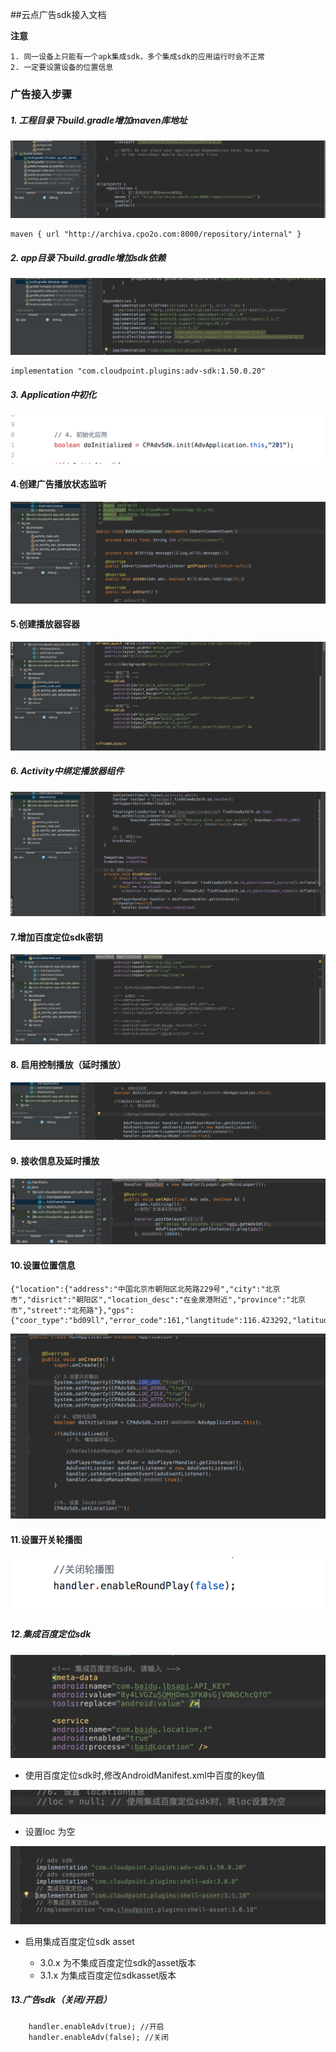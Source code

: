 ##云点广告sdk接入文档


**注意**
```
1. 同一设备上只能有一个apk集成sdk，多个集成sdk的应用运行时会不正常
2. 一定要设置设备的位置信息
```


### 广告接入步骤


##### 1. 工程目录下build.gradle增加maven库地址

![](./maven_url.png)

```
maven { url "http://archiva.cpo2o.com:8000/repository/internal" }
```

##### 2. app目录下build.gradle增加sdk依赖

![](./sdk_aar.png)

```
implementation "com.cloudpoint.plugins:adv-sdk:1.50.0.20"
```
##### 3. Application中初化

![](./application.png)

#### 4.创建广告播放状态监听

![](./adv_lis.png)


#### 5.创建播放器容器

![](./adv_con.png)

##### 6. Activity中绑定播放器组件

![](./adv_player.png)


#### 7.增加百度定位sdk密钥


![](./baidu_sdk.png)


#### 8. 启用控制播放（延时播放）

![](./delay.png)

#### 9. 接收信息及延时播放

![](./play.png)


#### 10.设置位置信息

```
{"location":{"address":"中国北京市朝阳区北苑路229号","city":"北京市","disrict":"朝阳区","location_desc":"在金泉港附近","province":"北京市","street":"北苑路"},"gps":{"coor_type":"bd09ll","error_code":161,"langtitude":116.423292,"latitude":40.010727,"radius":50.499428}}
```

![](./set_loc.png)

#### 11.设置开关轮播图

![](./adv_roud.png)



##### 12.集成百度定位sdk


![](./baidu_manifest.png)
- 使用百度定位sdk时,修改AndroidManifest.xml中百度的key值

![](./baidu_location.png)

- 设置loc 为空


![](./baidu_location_gr.png)

- 启用集成百度定位sdk asset

	- 3.0.x 为不集成百度定位sdk的asset版本
	- 3.1.x 为集成百度定位sdkasset版本


##### 13.广告sdk（关闭/开启）

```
	handler.enableAdv(true); //开启
	handler.enableAdv(false); //关闭
	
```

